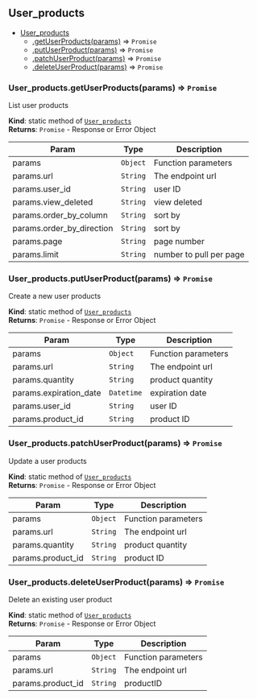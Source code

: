 <a name="module_User_products"></a>

## User\_products

* [User_products](#module_User_products)
    * [.getUserProducts(params)](#module_User_products.getUserProducts) ⇒ <code>Promise</code>
    * [.putUserProduct(params)](#module_User_products.putUserProduct) ⇒ <code>Promise</code>
    * [.patchUserProduct(params)](#module_User_products.patchUserProduct) ⇒ <code>Promise</code>
    * [.deleteUserProduct(params)](#module_User_products.deleteUserProduct) ⇒ <code>Promise</code>

<a name="module_User_products.getUserProducts"></a>

### User_products.getUserProducts(params) ⇒ <code>Promise</code>
List user products

**Kind**: static method of [<code>User\_products</code>](#module_User_products)  
**Returns**: <code>Promise</code> - Response or Error Object  

| Param | Type | Description |
| --- | --- | --- |
| params | <code>Object</code> | Function parameters |
| params.url | <code>String</code> | The endpoint url |
| params.user_id | <code>String</code> | user ID |
| params.view_deleted | <code>String</code> | view deleted |
| params.order_by_column | <code>String</code> | sort by |
| params.order_by_direction | <code>String</code> | sort by |
| params.page | <code>String</code> | page number |
| params.limit | <code>String</code> | number to pull per page |

<a name="module_User_products.putUserProduct"></a>

### User_products.putUserProduct(params) ⇒ <code>Promise</code>
Create a new user products

**Kind**: static method of [<code>User\_products</code>](#module_User_products)  
**Returns**: <code>Promise</code> - Response or Error Object  

| Param | Type | Description |
| --- | --- | --- |
| params | <code>Object</code> | Function parameters |
| params.url | <code>String</code> | The endpoint url |
| params.quantity | <code>String</code> | product quantity |
| params.expiration_date | <code>Datetime</code> | expiration date |
| params.user_id | <code>String</code> | user ID |
| params.product_id | <code>String</code> | product ID |

<a name="module_User_products.patchUserProduct"></a>

### User_products.patchUserProduct(params) ⇒ <code>Promise</code>
Update a user products

**Kind**: static method of [<code>User\_products</code>](#module_User_products)  
**Returns**: <code>Promise</code> - Response or Error Object  

| Param | Type | Description |
| --- | --- | --- |
| params | <code>Object</code> | Function parameters |
| params.url | <code>String</code> | The endpoint url |
| params.quantity | <code>String</code> | product quantity |
| params.product_id | <code>String</code> | product ID |

<a name="module_User_products.deleteUserProduct"></a>

### User_products.deleteUserProduct(params) ⇒ <code>Promise</code>
Delete an existing user product

**Kind**: static method of [<code>User\_products</code>](#module_User_products)  
**Returns**: <code>Promise</code> - Response or Error Object  

| Param | Type | Description |
| --- | --- | --- |
| params | <code>Object</code> | Function parameters |
| params.url | <code>String</code> | The endpoint url |
| params.product_id | <code>String</code> | productID |

